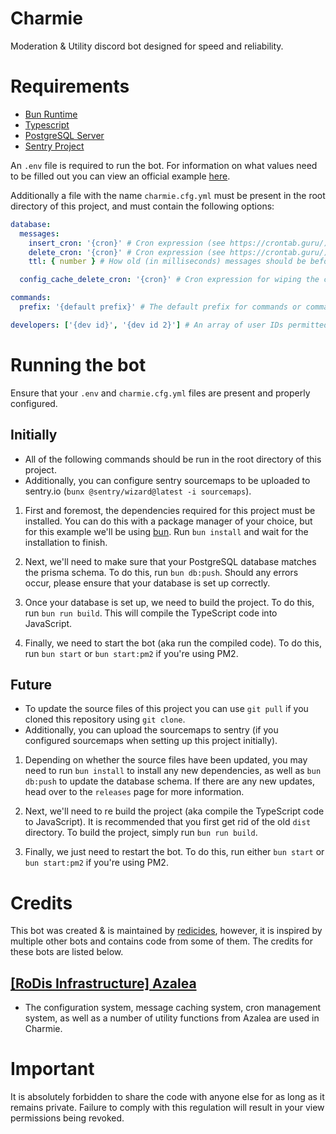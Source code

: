 # Charmie

Moderation & Utility discord bot designed for speed and reliability.

# Requirements

- [Bun Runtime](https://bun.sh/)
- [Typescript](https://www.typescriptlang.org/)
- [PostgreSQL Server](https://www.postgresql.org/)
- [Sentry Project](https://sentry.io/welcome/)

An `.env` file is required to run the bot. For information on what values need to be filled out you can view an official example [here](https://github.com/charmie-dev/charmie/blob/main/.env.example).

Additionally a file with the name `charmie.cfg.yml` must be present in the root directory of this project, and must contain the following options:

```yaml
database:
  messages:
    insert_cron: '{cron}' # Cron expression (see https://crontab.guru/).
    delete_cron: '{cron}' # Cron expression (see https://crontab.guru/).
    ttl: { number } # How old (in milliseconds) messages should be before being deleted from the database.

  config_cache_delete_cron: '{cron}' # Cron expression for wiping the config cache. It's recommended to use an hourly interval for this.

commands:
  prefix: '{default prefix}' # The default prefix for commands or commands in DMs.

developers: ['{dev id}', '{dev id 2}'] # An array of user IDs permitted to run commands of the "Developer" category.
```

# Running the bot

Ensure that your `.env` and `charmie.cfg.yml` files are present and properly configured.

## Initially

- All of the following commands should be run in the root directory of this project.
- Additionally, you can configure sentry sourcemaps to be uploaded to sentry.io (`bunx @sentry/wizard@latest -i sourcemaps`).

1. First and foremost, the dependencies required for this project must be installed. You can do this with a package manager of your choice, but for this example we'll be using [bun](https://bun.sh/). Run `bun install` and wait for the installation to finish.

2. Next, we'll need to make sure that your PostgreSQL database matches the prisma schema. To do this, run `bun db:push`.
   Should any errors occur, please ensure that your database is set up correctly.

3. Once your database is set up, we need to build the project. To do this, run `bun run build`.
   This will compile the TypeScript code into JavaScript.

4. Finally, we need to start the bot (aka run the compiled code). To do this, run `bun start` or `bun start:pm2` if you're using PM2.

## Future

- To update the source files of this project you can use `git pull` if you cloned this repository using `git clone`.
- Additionally, you can upload the sourcemaps to sentry (if you configured sourcemaps when setting up this project initially).

1. Depending on whether the source files have been updated, you may need to run `bun install` to install any new dependencies, as well as `bun db:push` to update the database schema.
   If there are any new updates, head over to the `releases` page for more information.

2. Next, we'll need to re build the project (aka compile the TypeScript code to JavaScript). It is recommended that you first get rid of the old `dist` directory. To build the project, simply run `bun run build`.

3. Finally, we just need to restart the bot. To do this, run either `bun start` or `bun start:pm2` if you're using PM2.

# Credits

This bot was created & is maintained by [redicides](https://github.com/redicides), however, it is inspired by multiple other bots and contains code from some of them. The credits for these bots are listed below.

## [[RoDis Infrastructure] Azalea](https://github.com/Rodis-Infrastructure/Azalea)

- The configuration system, message caching system, cron management system, as well as a number of utility functions from Azalea are used in Charmie.

# Important

It is absolutely forbidden to share the code with anyone else for as long as it remains private.
Failure to comply with this regulation will result in your view permissions being revoked.

